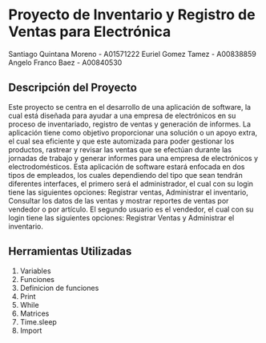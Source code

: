 # Proyecto de Inventario y Registro de Ventas para Electrónica
Santiago Quintana Moreno - A01571222
Euriel Gomez Tamez - A00838859
Angelo Franco Baez - A00840530

## Descripción del Proyecto
Este proyecto se centra en el desarrollo de una aplicación de software, la cual está diseñada para ayudar a una empresa de electrónicos en su proceso de inventariado, registro de ventas y generación de informes. La aplicación tiene como objetivo proporcionar una solución o un apoyo extra, el cual sea eficiente y que este automizada para poder gestionar los productos, rastrear y revisar las ventas que se efectúan durante las jornadas de trabajo y generar informes para una empresa de electrónicos y electrodomésticos. Esta aplicación de software estará enfocada en dos tipos de empleados, los cuales dependiendo del tipo que sean tendrán diferentes interfaces, el primero será el administrador, el cual con su login tiene las siguientes opciones: Registrar ventas, Administrar el inventario, Consultar los datos de las ventas y mostrar reportes de ventas por vendedor o por artículo. El segundo usuario es el vendedor, el cual con su login tiene las siguientes opciones: Registrar Ventas y Administrar el inventario.

## Herramientas Utilizadas
1. Variables
2. Funciones
3. Definicion de funciones
4. Print
5. While
6. Matrices
7. Time.sleep
8. Import 
